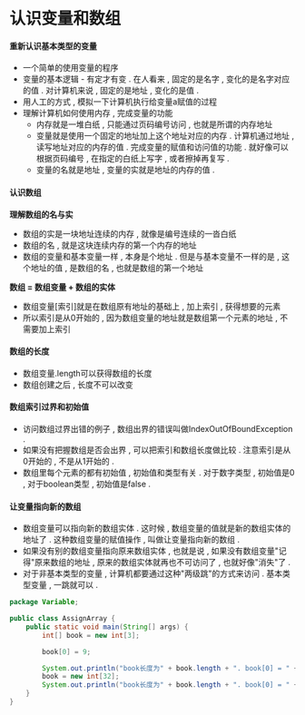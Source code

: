 # 认识变量和数组

#### 重新认识基本类型的变量

* 一个简单的使用变量的程序
* 变量的基本逻辑 - 有定才有变 . 在人看来 , 固定的是名字 , 变化的是名字对应的值 . 对计算机来说 , 固定的是地址 , 变化的是值 . 
* 用人工的方式 , 模拟一下计算机执行给变量a赋值的过程
* 理解计算机如何使用内存 , 完成变量的功能
  * 内存就是一堆白纸 , 只能通过页码编号访问 , 也就是所谓的内存地址
  * 变量就是使用一个固定的地址加上这个地址对应的内存 . 计算机通过地址 , 读写地址对应的内存的值 . 完成变量的赋值和访问值的功能 . 就好像可以根据页码编号 , 在指定的白纸上写字 , 或者擦掉再复写 . 
  * 变量的名就是地址 , 变量的实就是地址的内存的值 . 

#### 认识数组

**理解数组的名与实**

* 数组的实是一块地址连续的内存 , 就像是编号连续的一沓白纸
* 数组的名 , 就是这块连续内存的第一个内存的地址
* 数组的变量和基本变量一样 , 本身是个地址 . 但是与基本变量不一样的是 , 这个地址的值 , 是数组的名 , 也就是数组的第一个地址

**数组 = 数组变量 + 数组的实体**

* 数组变量\[索引\]就是在数组原有地址的基础上 , 加上索引 , 获得想要的元素
* 所以索引是从0开始的 , 因为数组变量的地址就是数组第一个元素的地址 , 不需要加上索引

#### 数组的长度

* 数组变量.length可以获得数组的长度
* 数组创建之后 , 长度不可以改变

#### 数组索引过界和初始值

* 访问数组过界出错的例子 , 数组出界的错误叫做IndexOutOfBoundException . 
* 如果没有把握数组是否会出界 , 可以把索引和数组长度做比较 . 注意索引是从0开始的 , 不是从1开始的 . 
* 数组里每个元素的都有初始值 , 初始值和类型有关 . 对于数字类型 , 初始值是0 , 对于boolean类型 , 初始值是false . 

#### 让变量指向新的数组

* 数组变量可以指向新的数组实体 . 这时候 , 数组变量的值就是新的数组实体的地址了 . 这种数组变量的赋值操作 , 叫做让变量指向新的数组 . 
* 如果没有别的数组变量指向原来数组实体 , 也就是说 , 如果没有数组变量"记得"原来数组的地址 , 原来的数组实体就再也不可访问了 , 也就好像"消失"了 . 
* 对于非基本类型的变量 , 计算机都要通过这种"两级跳"的方式来访问 . 基本类型变量 , 一跳就可以 . 

```java
package Variable;

public class AssignArray {
    public static void main(String[] args) {
        int[] book = new int[3];

        book[0] = 9;

        System.out.println("book长度为" + book.length + ". book[0] = " + book[0]);
        book = new int[32];
        System.out.println("book长度为" + book.length + ". book[0] = " + book[0]);
    }
}
```



